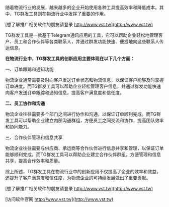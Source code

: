 随着物流行业的发展，越来越多的企业开始使用各种工具提高效率和降低成本。其中，TG群发工具则在物流行业中发挥了重要的作用。

[想了解推广相关软件的朋友请登录 http://www.vst.tw](http://www.vst.tw)

TG群发工具是一款基于Telegram通讯应用的工具，它可以帮助企业轻松地管理客户、员工和合作伙伴等各类联系人，并通过群发功能快速、便捷地向这些联系人传达信息。

**在物流行业中，TG群发工具的创新应用主要体现在以下几个方面：**

一、订单跟踪和通知功能

物流企业通常需要及时向客户发送订单状态和物流信息，以保证客户能够及时掌握订单进度。而TG群发工具可以帮助企业轻松管理客户信息，并通过群发功能快速向客户发送订单跟踪和通知信息，提高客户满意度和信任度。

**二、员工协作和沟通**

物流企业往往需要多个部门之间进行协作和沟通，以保证订单顺利完成。而TG群发工具可以帮助企业建立内部沟通群组，方便员工之间交流和协作，提高团队效率和协同能力。

三、合作伙伴管理和信息共享

物流企业往往需要与供应商、承运商等合作伙伴进行信息共享和管理，以保证订单能够顺利完成。而TG群发工具可以帮助企业建立合作伙伴群组，方便管理和信息共享，提高合作效率和质量。

综上所述，TG群发工具在物流行业中的创新应用不仅提高了企业的效率和效益，还提升了客户满意度和信任度，为物流企业的可持续发展做出了重要贡献。

[想了解推广相关软件的朋友请登录 http://www.vst.tw](http://www.vst.tw)


[访问软件官网 http://www.vst.tw](http://www.vst.tw)
